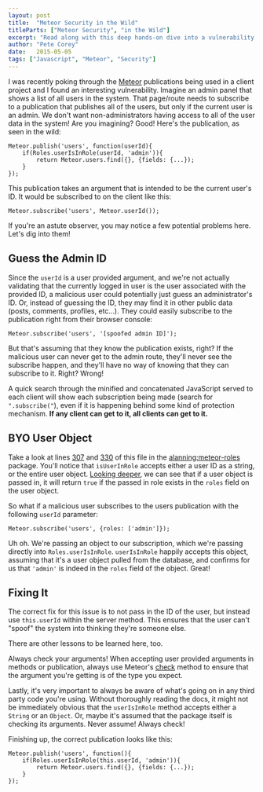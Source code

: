 ```yaml
---
layout: post
title:  "Meteor Security in the Wild"
titleParts: ["Meteor Security", "in the Wild"]
excerpt: "Read along with this deep hands-on dive into a vulnerability I found in a client's production Meteor application."
author: "Pete Corey"
date:   2015-05-05
tags: ["Javascript", "Meteor", "Security"]
---
```


I was recently poking through the [Meteor](https://www.meteor.com/) publications being used in a client project and I found an interesting vulnerability. Imagine an admin panel that shows a list of all users in the system. That page/route needs to subscribe to a publication that publishes all of the users, but only if the current user is an admin. We don't want non-administrators having access to all of the user data in the system! Are you imagining? Good! Here's the publication, as seen in the wild:

<pre class="language-javascript"><code class="language-javascript">Meteor.publish('users', function(userId){
    if(Roles.userIsInRole(userId, 'admin')){
        return Meteor.users.find({}, {fields: {...});
    }
});
</code></pre>

This publication takes an argument that is intended to be the current user's ID. It would be subscribed to on the client like this:

<pre class="language-javascript"><code class="language-javascript">Meteor.subscribe('users', Meteor.userId());
</code></pre>

If you're an astute observer, you may notice a few potential problems here. Let's dig into them!

## Guess the Admin ID

Since the <code class="language-javascript">userId</code> is a user provided argument, and we're not actually validating that the currently logged in user is the user associated with the provided ID, a malicious user could potentially just guess an administrator's ID. Or, instead of guessing the ID, they may find it in other public data (posts, comments, profiles, etc...). They could easily subscribe to the publication right from their browser console:

<pre class="language-javascript"><code class="language-javascript">Meteor.subscribe('users', '[spoofed admin ID]');
</code></pre>

But that's assuming that they know the publication exists, right? If the malicious user can never get to the admin route, they'll never see the subscribe happen, and they'll have no way of knowing that they can subscribe to it. Right? Wrong!

A quick search through the minified and concatenated JavaScript served to each client will show each subscription being made (search for <code class="language-javascript">".subscribe("</code>), even if it is happening behind some kind of protection mechanism. __If any client can get to it, all clients can get to it.__

## BYO User Object

Take a look at lines [307](https://github.com/alanning/meteor-roles/blob/66ff74ab320649a73a50e06f46b57785dbff7fa6/roles/roles_common.js#L307) and [330](https://github.com/alanning/meteor-roles/blob/66ff74ab320649a73a50e06f46b57785dbff7fa6/roles/roles_common.js#L330) of this file in the [alanning:meteor-roles](https://github.com/alanning/meteor-roles) package. You'll notice that <code class="language-javascript">isUserInRole</code> accepts either a user ID as a string, or the entire user object. [Looking deeper](https://github.com/alanning/meteor-roles/blob/66ff74ab320649a73a50e06f46b57785dbff7fa6/roles/roles_common.js#L309-L312), we can see that if a user object is passed in, it will return <code class="language-javascript">true</code> if the passed in role exists in the <code class="language-javascript">roles</code> field on the user object.

So what if a malicious user subscribes to the users publication with the following <code class="language-javascript">userId</code> parameter:

<pre class="language-javascript"><code class="language-javascript">Meteor.subscribe('users', {roles: ['admin']});
</code></pre>

Uh oh. We're passing an object to our subscription, which we're passing directly into <code class="language-javascript">Roles.userIsInRole</code>. <code class="language-javascript">userIsInRole</code> happily accepts this object, assuming that it's a user object pulled from the database, and confirms for us that <code class="language-javascript">'admin'</code> is indeed in the <code class="language-javascript">roles</code> field of the object. Great!

## Fixing It

The correct fix for this issue is to not pass in the ID of the user, but instead use <code class="language-javascript">this.userId</code> within the server method. This ensures that the user can't "spoof" the system into thinking they're someone else.

There are other lessons to be learned here, too.

Always check your arguments! When accepting user provided arguments in methods or publication, always use Meteor's [check](http://docs.meteor.com/#/full/check_package) method to ensure that the argument you're getting is of the type you expect.

Lastly, it's very important to always be aware of what's going on in any third party code you're using. Without thoroughly reading the docs, it might not be immediately obvious that the <code class="language-javascript">userIsInRole</code> method accepts either a <code class="language-javascript">String</code> or an <code class="language-javascript">Object</code>. Or, maybe it's assumed that the package itself is checking its arguments. Never assume! Always check!

Finishing up, the correct publication looks like this:

<pre class="language-javascript"><code class="language-javascript">Meteor.publish('users', function(){
    if(Roles.userIsInRole(this.userId, 'admin')){
        return Meteor.users.find({}, {fields: {...});
    }
});
</code></pre>
